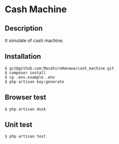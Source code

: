 # Cash Machine


## Description

It simulate of cash machine.


## Installation

    $ git@github.com:MasahiroHanawa/cash_machine.git
    $ composer install
    $ cp .env.example .env
    $ php artisan key:generate

## Browser test

    $ php artisan dusk

## Unit test

    $ php artisan test

